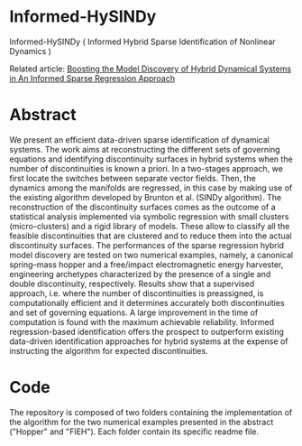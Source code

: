 # Informed-HySINDy
Informed-HySINDy ( Informed Hybrid Sparse Identification of Nonlinear Dynamics )

Related article: [Boosting the Model Discovery of Hybrid Dynamical Systems in An Informed Sparse Regression Approach](https://doi.org/10.1115/1.4053324)

# Abstract
We present an efficient data-driven sparse identification of dynamical systems.
The work aims at reconstructing the different sets of governing equations and identifying discontinuity surfaces in hybrid systems when the number of discontinuities is known a priori. In a two-stages approach, we first locate the switches between separate vector fields. Then, the dynamics among the manifolds are regressed, in this case by making use of the existing algorithm developed by Brunton et al. (SINDy algorithm). The reconstruction of the discontinuity surfaces comes as the outcome of a statistical analysis implemented via symbolic regression with small clusters (micro-clusters) and a rigid library of models. These allow to classify all the feasible discontinuities that are clustered and to reduce them into the actual discontinuity surfaces. The performances of the sparse regression hybrid model discovery are tested on two numerical examples, namely, a canonical spring–mass hopper and a free/impact electromagnetic energy harvester, engineering archetypes characterized by the presence of a single and double discontinuity, respectively. Results show that a supervised approach, i.e. where the number of discontinuities is preassigned, is computationally efficient and it determines accurately both discontinuities and set of governing equations. A large improvement in the time of computation is found with the maximum achievable reliability. Informed regression-based identification offers the prospect to outperform existing data-driven identification approaches for hybrid systems at the expense of instructing the algorithm for expected discontinuities.
# Code
The repository is composed of two folders containing the implementation of the algorithm for the two numerical examples presented in the abstract ("Hopper" and "FIEH"). Each folder contain its specific readme file.
